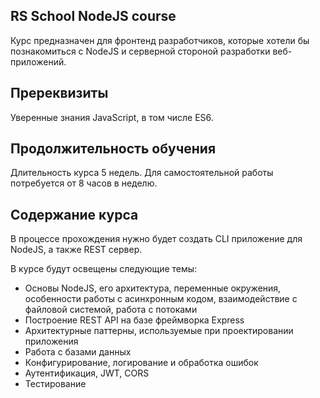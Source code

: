 ## RS School NodeJS course

Курс предназначен для фронтенд разработчиков, которые хотели бы познакомиться с NodeJS и серверной стороной разработки веб-приложений.

## Пререквизиты

Уверенные знания JavaScript, в том числе ES6.

## Продолжительность обучения

Длительность курса 5 недель. Для самостоятельной работы потребуется от 8 часов в неделю.

## Содержание курса

В процессе прохождения нужно будет создать CLI приложение для NodeJS, а также REST сервер.

В курсе будут освещены следующие темы:

- Основы NodeJS, его архитектура, переменные окружения, особенности работы с асинхронным кодом, взаимодействие с файловой системой, работа с потоками
- Построение REST API на базе фреймворка Express
- Архитектурные паттерны, используемые при проектировании приложения
- Работа с базами данных
- Конфигурирование, логирование и обработка ошибок
- Аутентификация, JWT, CORS
- Тестирование
